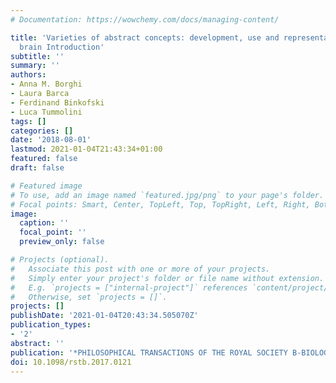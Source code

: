 ```yaml
---
# Documentation: https://wowchemy.com/docs/managing-content/

title: 'Varieties of abstract concepts: development, use and representation in the
  brain Introduction'
subtitle: ''
summary: ''
authors:
- Anna M. Borghi
- Laura Barca
- Ferdinand Binkofski
- Luca Tummolini
tags: []
categories: []
date: '2018-08-01'
lastmod: 2021-01-04T21:43:34+01:00
featured: false
draft: false

# Featured image
# To use, add an image named `featured.jpg/png` to your page's folder.
# Focal points: Smart, Center, TopLeft, Top, TopRight, Left, Right, BottomLeft, Bottom, BottomRight.
image:
  caption: ''
  focal_point: ''
  preview_only: false

# Projects (optional).
#   Associate this post with one or more of your projects.
#   Simply enter your project's folder or file name without extension.
#   E.g. `projects = ["internal-project"]` references `content/project/deep-learning/index.md`.
#   Otherwise, set `projects = []`.
projects: []
publishDate: '2021-01-04T20:43:34.505070Z'
publication_types:
- '2'
abstract: ''
publication: '*PHILOSOPHICAL TRANSACTIONS OF THE ROYAL SOCIETY B-BIOLOGICAL SCIENCES*'
doi: 10.1098/rstb.2017.0121
---
```


